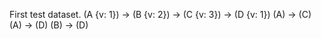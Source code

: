 First test dataset.
(A {v: 1}) -> (B {v: 2}) -> (C {v: 3}) -> (D {v: 1})
(A) -> (C)
(A) -> (D)
(B) -> (D)